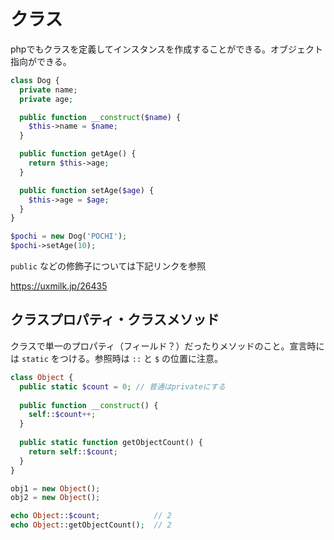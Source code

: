 # クラス

phpでもクラスを定義してインスタンスを作成することができる。オブジェクト指向ができる。

```php
class Dog {
  private name;
  private age;

  public function __construct($name) {
    $this->name = $name;
  }

  public function getAge() {
    return $this->age;
  }

  public function setAge($age) {
    $this->age = $age;
  }
}

$pochi = new Dog('POCHI');
$pochi->setAge(10);
```

`public` などの修飾子については下記リンクを参照

https://uxmilk.jp/26435

## クラスプロパティ・クラスメソッド

クラスで単一のプロパティ（フィールド？）だったりメソッドのこと。宣言時には `static` をつける。参照時は `::` と `$` の位置に注意。

```php
class Object {
  public static $count = 0; // 普通はprivateにする
  
  public function __construct() {
    self::$count++;
  }
  
  public static function getObjectCount() {
    return self::$count;
  }
}

obj1 = new Object();
obj2 = new Object();

echo Object::$count;            // 2
echo Object::getObjectCount();  // 2
```
